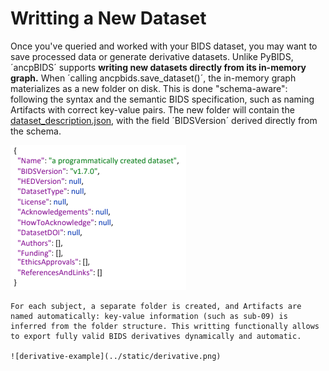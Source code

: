 # Writting a New Dataset

Once you've queried and worked with your BIDS dataset, you may want to save processed data or generate derivative datasets. Unlike PyBIDS, ´ancpBIDS´ supports **writing new datasets directly from its in-memory graph.**
When ´calling ancpbids.save_dataset()´, the in-memory graph materializes as a new folder on disk. This is done "schema-aware": following the syntax and the semantic BIDS specification, such as naming Artifacts with correct key-value pairs. The new folder will contain the [dataset_description.json](https://alexisbaxman.github.io/ancpbids_documentation/extra/inmemory.html#the-model-of-a-bids-dataset), with the field ´BIDSVersion´ derived directly from the schema.

![dataset_description_json](../static/dataset_description_json.png)

```{note}
For each subject, a separate folder is created, and Artifacts are named automatically: key-value information (such as sub-09) is inferred from the folder structure. This writting functionally allows to export fully valid BIDS derivatives dynamically and automatic. 

![derivative-example](../static/derivative.png)
```







